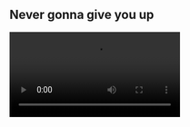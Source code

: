 ## Never gonna give you up
<video controls="" autoplay="true" name="media"><source src="https://fwesh.yonle.repl.co/" type="video/mp4"></video>
